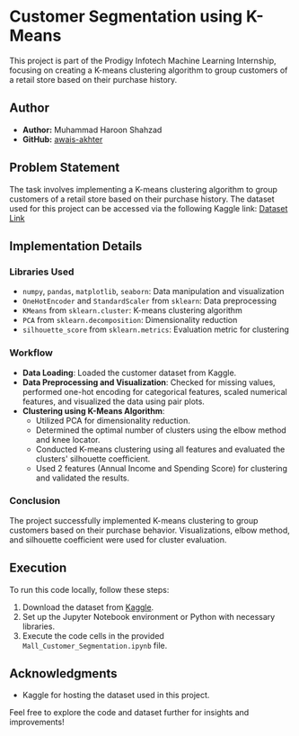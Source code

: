 # Customer Segmentation using K-Means

This project is part of the Prodigy Infotech Machine Learning Internship, focusing on creating a K-means clustering algorithm to group customers of a retail store based on their purchase history.

## Author

- **Author:** Muhammad Haroon Shahzad
- **GitHub:** [awais-akhter](https://github.com/HaroonMalik771)

## Problem Statement

The task involves implementing a K-means clustering algorithm to group customers of a retail store based on their purchase history. The dataset used for this project can be accessed via the following Kaggle link:
[Dataset Link](https://www.kaggle.com/datasets/vjchoudhary7/customer-segmentation-tutorial-in-python)

## Implementation Details

### Libraries Used

- `numpy`, `pandas`, `matplotlib`, `seaborn`: Data manipulation and visualization
- `OneHotEncoder` and `StandardScaler` from `sklearn`: Data preprocessing
- `KMeans` from `sklearn.cluster`: K-means clustering algorithm
- `PCA` from `sklearn.decomposition`: Dimensionality reduction
- `silhouette_score` from `sklearn.metrics`: Evaluation metric for clustering

### Workflow

- **Data Loading**: Loaded the customer dataset from Kaggle.
- **Data Preprocessing and Visualization**: Checked for missing values, performed one-hot encoding for categorical features, scaled numerical features, and visualized the data using pair plots.
- **Clustering using K-Means Algorithm**:
  - Utilized PCA for dimensionality reduction.
  - Determined the optimal number of clusters using the elbow method and knee locator.
  - Conducted K-means clustering using all features and evaluated the clusters' silhouette coefficient.
  - Used 2 features (Annual Income and Spending Score) for clustering and validated the results.

### Conclusion

The project successfully implemented K-means clustering to group customers based on their purchase behavior. Visualizations, elbow method, and silhouette coefficient were used for cluster evaluation.

## Execution

To run this code locally, follow these steps:
1. Download the dataset from [Kaggle](https://www.kaggle.com/datasets/vjchoudhary7/customer-segmentation-tutorial-in-python).
2. Set up the Jupyter Notebook environment or Python with necessary libraries.
3. Execute the code cells in the provided `Mall_Customer_Segmentation.ipynb` file.

## Acknowledgments

- Kaggle for hosting the dataset used in this project.

Feel free to explore the code and dataset further for insights and improvements!
